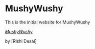 # MushyWushy

This is the initial website for MushyWushy

[*MushyWushy*](www.mushywushy.com)

by [Rishi Desai]
